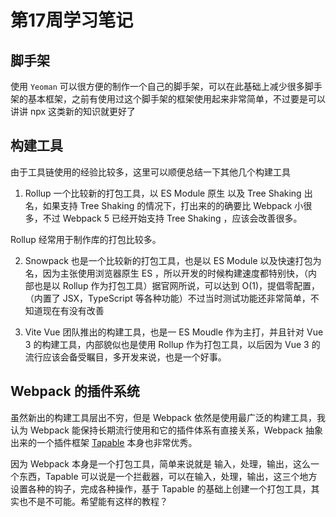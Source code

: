 # 第17周学习笔记

## 脚手架

使用 `Yeoman` 可以很方便的制作一个自己的脚手架，可以在此基础上减少很多脚手架的基本框架，之前有使用过这个脚手架的框架使用起来非常简单，不过要是可以讲讲 npx 这类新的知识就更好了

## 构建工具

由于工具链使用的经验比较多，这里可以顺便总结一下其他几个构建工具

1. Rollup 一个比较新的打包工具，以 ES Module 原生 以及 Tree Shaking 出名，如果支持 Tree Shaking 的情况下，打出来的的确要比 Webpack 小很多，不过 Webpack 5 已经开始支持 Tree Shaking ，应该会改善很多。

Rollup 经常用于制作库的打包比较多。

2. Snowpack 也是一个比较新的打包工具，也是以 ES Module 以及快速打包为名，因为主张使用浏览器原生 ES ，所以开发的时候构建速度都特别快，（内部也是以 Rollup 作为打包工具）据官网所说，可以达到 O(1)，提倡零配置，（内置了 JSX，TypeScript 等各种功能）不过当时测试功能还非常简单，不知道现在有没有改善

3. Vite Vue 团队推出的构建工具，也是一 ES Moudle 作为主打，并且针对 Vue 3 的构建工具，内部貌似也是使用 Rollup 作为打包工具，以后因为 Vue 3 的流行应该会备受瞩目，多开发来说，也是一个好事。

## Webpack 的插件系统

虽然新出的构建工具层出不穷，但是 Webpack 依然是使用最广泛的构建工具，我认为 Webpack 能保持长期流行使用和它的插件体系有直接关系，Webpack 抽象出来的一个插件框架 [Tapable](https://github.com/webpack/tapable) 本身也非常优秀。

因为 Webpack 本身是一个打包工具，简单来说就是 输入，处理，输出，这么一个东西，Tapable 可以说是一个拦截器，可以在输入，处理，输出，这三个地方设置各种的钩子，完成各种操作，基于 Tapable 的基础上创建一个打包工具，其实也不是不可能。希望能有这样的教程？